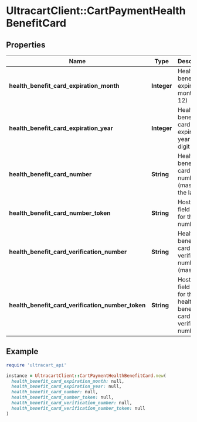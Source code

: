 # UltracartClient::CartPaymentHealthBenefitCard

## Properties

| Name | Type | Description | Notes |
| ---- | ---- | ----------- | ----- |
| **health_benefit_card_expiration_month** | **Integer** | Health benefit expiration month (1-12) | [optional] |
| **health_benefit_card_expiration_year** | **Integer** | Health benefit card expiration year (four digit year) | [optional] |
| **health_benefit_card_number** | **String** | Health benefit card number (masked to the last 4) | [optional] |
| **health_benefit_card_number_token** | **String** | Hosted field token for the card number | [optional] |
| **health_benefit_card_verification_number** | **String** | Health benefit card verification number (masked) | [optional] |
| **health_benefit_card_verification_number_token** | **String** | Hosted field token for the health benefit card verification number | [optional] |

## Example

```ruby
require 'ultracart_api'

instance = UltracartClient::CartPaymentHealthBenefitCard.new(
  health_benefit_card_expiration_month: null,
  health_benefit_card_expiration_year: null,
  health_benefit_card_number: null,
  health_benefit_card_number_token: null,
  health_benefit_card_verification_number: null,
  health_benefit_card_verification_number_token: null
)
```

